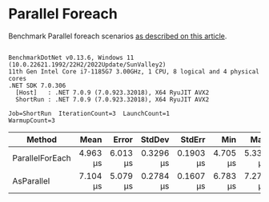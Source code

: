 ﻿# Parallel Foreach

Benchmark Parallel foreach scenarios [as described on this article](https://aaronbos.dev/posts/parallel-foreach-csharp).

```

BenchmarkDotNet v0.13.6, Windows 11 (10.0.22621.1992/22H2/2022Update/SunValley2)
11th Gen Intel Core i7-1185G7 3.00GHz, 1 CPU, 8 logical and 4 physical cores
.NET SDK 7.0.306
  [Host]   : .NET 7.0.9 (7.0.923.32018), X64 RyuJIT AVX2
  ShortRun : .NET 7.0.9 (7.0.923.32018), X64 RyuJIT AVX2

Job=ShortRun  IterationCount=3  LaunchCount=1  
WarmupCount=3  

```
|          Method |     Mean |    Error |    StdDev |    StdErr |      Min |      Max |      Op/s |   Gen0 |   Gen1 | Allocated |
|---------------- |---------:|---------:|----------:|----------:|---------:|---------:|----------:|-------:|-------:|----------:|
| ParallelForEach | 4.963 μs | 6.013 μs | 0.3296 μs | 0.1903 μs | 4.705 μs | 5.334 μs | 201,492.9 | 1.9836 | 0.0381 |  11.31 KB |
|      AsParallel | 7.104 μs | 5.079 μs | 0.2784 μs | 0.1607 μs | 6.783 μs | 7.277 μs | 140,767.5 | 1.5259 | 0.0305 |   9.16 KB |

